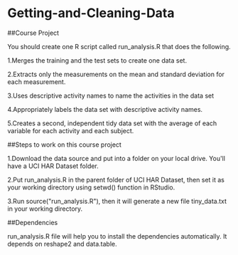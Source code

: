 # Getting-and-Cleaning-Data
 
##Course Project

You should create one R script called run_analysis.R that does the following.

 1.Merges the training and the test sets to create one data set.

 2.Extracts only the measurements on the mean and standard deviation for each measurement.

 3.Uses descriptive activity names to name the activities in the data set

 4.Appropriately labels the data set with descriptive activity names.

 5.Creates a second, independent tidy data set with the average of each variable for each activity and each subject.


##Steps to work on this course project

1.Download the data source and put into a folder on your local drive. You'll have a UCI HAR Dataset folder.

2.Put run_analysis.R in the parent folder of UCI HAR Dataset, then set it as your working directory using setwd() function in RStudio.

3.Run source("run_analysis.R"), then it will generate a new file tiny_data.txt in your working directory.


##Dependencies

run_analysis.R file will help you to install the dependencies automatically. It depends on reshape2 and data.table.

